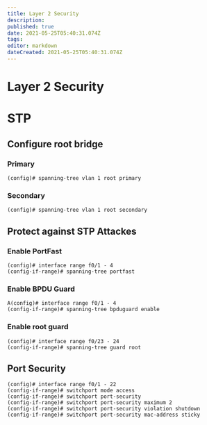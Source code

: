 ```yaml
---
title: Layer 2 Security
description: 
published: true
date: 2021-05-25T05:40:31.074Z
tags: 
editor: markdown
dateCreated: 2021-05-25T05:40:31.074Z
---
```


# Layer 2 Security

# STP
## Configure root bridge
### Primary
```
(config)# spanning-tree vlan 1 root primary
```
### Secondary
```
(config)# spanning-tree vlan 1 root secondary
```
## Protect against STP Attackes
### Enable PortFast
```
(config)# interface range f0/1 - 4
(config-if-range)# spanning-tree portfast
```
### Enable BPDU Guard
```
A(config)# interface range f0/1 - 4
(config-if-range)# spanning-tree bpduguard enable
```
### Enable root guard
```
(config)# interface range f0/23 - 24
(config-if-range)# spanning-tree guard root
```
## Port Security
```
(config)# interface range f0/1 - 22
(config-if-range)# switchport mode access
(config-if-range)# switchport port-security
(config-if-range)# switchport port-security maximum 2
(config-if-range)# switchport port-security violation shutdown
(config-if-range)# switchport port-security mac-address sticky
```